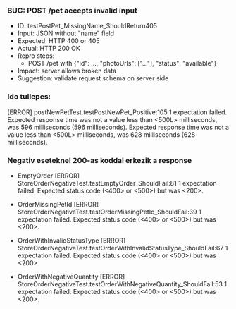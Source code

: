 ### BUG: POST /pet accepts invalid input

- ID: testPostPet_MissingName_ShouldReturn405
- Input: JSON without "name" field
- Expected: HTTP 400 or 405
- Actual: HTTP 200 OK
- Repro steps:
  - POST /pet with {"id": ..., "photoUrls": ["..."], "status": "available"}
- Impact: server allows broken data
- Suggestion: validate request schema on server side

### Ido tullepes:

[ERROR] postNewPetTest.testPostNewPet_Positive:105 1 expectation failed.
Expected response time was not a value less than <500L> milliseconds, was 596 milliseconds (596 milliseconds).
Expected response time was not a value less than <500L> milliseconds, was 628 milliseconds (628 milliseconds).

### Negativ eseteknel 200-as koddal erkezik a response

- EmptyOrder
  [ERROR] StoreOrderNegativeTest.testEmptyOrder_ShouldFail:81 1 expectation failed.
  Expected status code (<400> or <500>) but was <200>.

- OrderMissingPetId
  [ERROR] StoreOrderNegativeTest.testOrderMissingPetId_ShouldFail:39 1 expectation failed.
  Expected status code (<400> or <500>) but was <200>.

- OrderWithInvalidStatusType
  [ERROR] StoreOrderNegativeTest.testOrderWithInvalidStatusType_ShouldFail:67 1 expectation failed.
  Expected status code (<400> or <500>) but was <200>.

- OrderWithNegativeQuantity
  [ERROR] StoreOrderNegativeTest.testOrderWithNegativeQuantity_ShouldFail:53 1 expectation failed.
  Expected status code (<400> or <500>) but was <200>.

